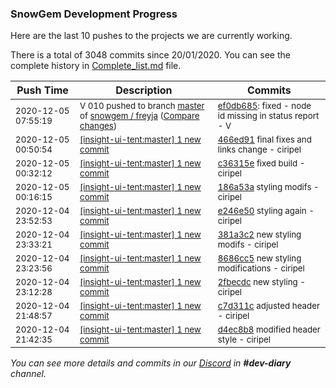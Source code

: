 
### SnowGem Development Progress

Here are the last 10 pushes to the projects we are currently working.

There is a total of 3048 commits since 20/01/2020. You can see the complete history in
 [Complete_list.md](Complete_list.md) file.

| Push Time | Description | Commits |
| --- | --- | --- |
| <sub>2020-12-05 07:55:19</sub> | <sub>V 010 pushed to branch [master](https://gitlab.com/snowgem/freyja/commits/master) of [snowgem / freyja](https://gitlab.com/snowgem/freyja) ([Compare changes](https://gitlab.com/snowgem/freyja/compare/88ddcfab66d6d4da0895f87c122c6072b4151625...ef0db685dd97466369030f56c1aa64d178d05c13))</sub> | <sub>[ef0db685](https://gitlab.com/snowgem/freyja/-/commit/ef0db685dd97466369030f56c1aa64d178d05c13): fixed - node id missing in status report - V</sub> |
| <sub>2020-12-05 00:50:54</sub> | <sub>[[insight-ui-tent:master] 1 new commit](https://github.com/TENTOfficial/insight-ui-tent/commit/466ed916c1d8277a91f0f4f396e99c31998f0838)</sub> | <sub>[466ed91](https://github.com/TENTOfficial/insight-ui-tent/commit/466ed916c1d8277a91f0f4f396e99c31998f0838) final fixes and links change - ciripel</sub> |
| <sub>2020-12-05 00:32:12</sub> | <sub>[[insight-ui-tent:master] 1 new commit](https://github.com/TENTOfficial/insight-ui-tent/commit/c36315e5c7570b50a29e9505e39e8f6d1b4f853e)</sub> | <sub>[c36315e](https://github.com/TENTOfficial/insight-ui-tent/commit/c36315e5c7570b50a29e9505e39e8f6d1b4f853e) fixed build - ciripel</sub> |
| <sub>2020-12-05 00:16:15</sub> | <sub>[[insight-ui-tent:master] 1 new commit](https://github.com/TENTOfficial/insight-ui-tent/commit/186a53afb12b9fb6cdd10cb0c538d42d10766e0d)</sub> | <sub>[186a53a](https://github.com/TENTOfficial/insight-ui-tent/commit/186a53afb12b9fb6cdd10cb0c538d42d10766e0d) styling modifs - ciripel</sub> |
| <sub>2020-12-04 23:52:53</sub> | <sub>[[insight-ui-tent:master] 1 new commit](https://github.com/TENTOfficial/insight-ui-tent/commit/e246e50ce55e17c3a7c9787a055a88db90b584b9)</sub> | <sub>[e246e50](https://github.com/TENTOfficial/insight-ui-tent/commit/e246e50ce55e17c3a7c9787a055a88db90b584b9) styling again - ciripel</sub> |
| <sub>2020-12-04 23:33:21</sub> | <sub>[[insight-ui-tent:master] 1 new commit](https://github.com/TENTOfficial/insight-ui-tent/commit/381a3c2b291456b32376ae42b24625987f343dd3)</sub> | <sub>[381a3c2](https://github.com/TENTOfficial/insight-ui-tent/commit/381a3c2b291456b32376ae42b24625987f343dd3) new styling modifs - ciripel</sub> |
| <sub>2020-12-04 23:23:56</sub> | <sub>[[insight-ui-tent:master] 1 new commit](https://github.com/TENTOfficial/insight-ui-tent/commit/8686cc50d6ace2b061d5eb3ca02c053bff40d1f2)</sub> | <sub>[8686cc5](https://github.com/TENTOfficial/insight-ui-tent/commit/8686cc50d6ace2b061d5eb3ca02c053bff40d1f2) new styling modifications - ciripel</sub> |
| <sub>2020-12-04 23:12:28</sub> | <sub>[[insight-ui-tent:master] 1 new commit](https://github.com/TENTOfficial/insight-ui-tent/commit/2fbecdc1e658addae1dc1486e0062d70a61d3b73)</sub> | <sub>[2fbecdc](https://github.com/TENTOfficial/insight-ui-tent/commit/2fbecdc1e658addae1dc1486e0062d70a61d3b73) new styling - ciripel</sub> |
| <sub>2020-12-04 21:48:57</sub> | <sub>[[insight-ui-tent:master] 1 new commit](https://github.com/TENTOfficial/insight-ui-tent/commit/c7d311ce30250554cea087213a18ae4894cbdb43)</sub> | <sub>[c7d311c](https://github.com/TENTOfficial/insight-ui-tent/commit/c7d311ce30250554cea087213a18ae4894cbdb43) adjusted header - ciripel</sub> |
| <sub>2020-12-04 21:42:35</sub> | <sub>[[insight-ui-tent:master] 1 new commit](https://github.com/TENTOfficial/insight-ui-tent/commit/d4ec8b85be5e9d85ccdf1985604b762c73fe7890)</sub> | <sub>[d4ec8b8](https://github.com/TENTOfficial/insight-ui-tent/commit/d4ec8b85be5e9d85ccdf1985604b762c73fe7890) modified header style - ciripel</sub> |

_You can see more details and commits in our [Discord](https://discord.gg/zumGnbg) in **#dev-diary** channel._
